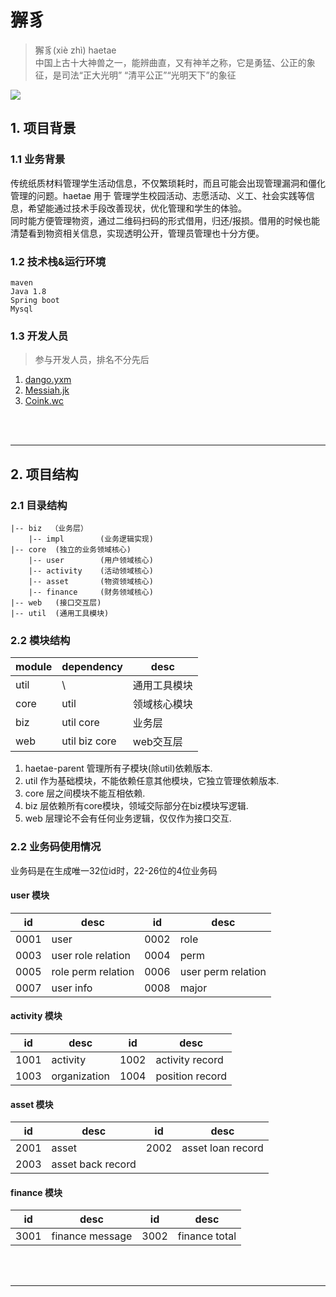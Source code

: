 # 獬豸

> 獬豸(xiè zhì) haetae  
中国上古十大神兽之一，能辨曲直，又有神羊之称，它是勇猛、公正的象征，是司法“正大光明” “清平公正”“光明天下”的象征  

![](https://img.shields.io/badge/haetae-building-yellow.svg)

## 1. 项目背景
### 1.1 业务背景
传统纸质材料管理学生活动信息，不仅繁琐耗时，而且可能会出现管理漏洞和僵化管理的问题。haetae 用于 管理学生校园活动、志愿活动、义工、社会实践等信息，希望能通过技术手段改善现状，优化管理和学生的体验。  
同时能方便管理物资，通过二维码扫码的形式借用，归还/报损。借用的时候也能清楚看到物资相关信息，实现透明公开，管理员管理也十分方便。  

### 1.2 技术栈&运行环境  

```
maven
Java 1.8
Spring boot
Mysql
```

### 1.3 开发人员
> 参与开发人员，排名不分先后  

1. [dango.yxm](https://github.com/Outside-man)
2. [Messiah.jk](https://github.com/MessiahJK)
3. [Coink.wc](https://github.com/CoinkWang)  

<br/>
<br/>

---
## 2. 项目结构

### 2.1 目录结构
```
|-- biz  （业务层）
    |-- impl        (业务逻辑实现)
|-- core  (独立的业务领域核心)
    |-- user        (用户领域核心)
    |-- activity    (活动领域核心)
    |-- asset       (物资领域核心)
    |-- finance     (财务领域核心)
|-- web   (接口交互层)
|-- util  (通用工具模块)
```


### 2.2 模块结构
module  | dependency    | desc
----    | ----          | ----
util    | \             | 通用工具模块
core    | util          | 领域核心模块
biz     | util core     | 业务层
web     | util biz core | web交互层

1. haetae-parent 管理所有子模块(除util)依赖版本.
2. util 作为基础模块，不能依赖任意其他模块，它独立管理依赖版本.
3. core 层之间模块不能互相依赖.
4. biz 层依赖所有core模块，领域交际部分在biz模块写逻辑.
5. web 层理论不会有任何业务逻辑，仅仅作为接口交互.


### 2.2 业务码使用情况
业务码是在生成唯一32位id时，22-26位的4位业务码

#### user 模块
id      | desc              | id     | desc
----    | ----              | ----   | ----
0001    | user              | 0002   | role
0003    | user role relation| 0004   | perm
0005    | role perm relation| 0006   | user perm relation
0007    | user info         | 0008   | major

#### activity 模块
id      | desc              | id     | desc
----    | ----              | ----   | ----
1001    | activity          | 1002   | activity record
1003    | organization      | 1004   | position record

#### asset 模块
id      | desc                   | id     | desc
----    | ----                   | ----   | ----
2001    | asset                  | 2002   | asset loan record
2003    | asset back record      |        |

#### finance 模块
id      | desc            | id     | desc
----    | ----            | ----   | ----
3001    | finance message | 3002   | finance total

<br/>
<br/>

---








